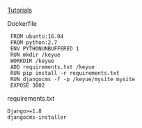 
[Tutorials](https://django-cms.readthedocs.io/en/latest/introduction/index.html)

Dockerfile
```
 FROM ubuntu:16.04
 FROM python:2.7
 ENV PYTHONUNBUFFERED 1
 RUN mkdir /keyue
 WORKDIR /keyue
 ADD requirements.txt /keyue
 RUN pip install -r requirements.txt
 RUN djangocms -f -p /keyue/mysite mysite
 EXPOSE 3002
```

requirements.txt
```
Django>=1.8
djangocms-installer
```

